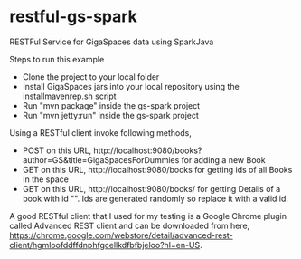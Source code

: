 restful-gs-spark
================

RESTFul Service for GigaSpaces data using SparkJava

Steps to run this example
* Clone the project to your local folder
* Install GigaSpaces jars into your local repository using the installmavenrep.sh script
* Run "mvn package" inside the gs-spark project
* Run "mvn jetty:run" inside the gs-spark project

Using a RESTful client invoke following methods,

* POST on this URL, http://localhost:9080/books?author=GS&title=GigaSpacesForDummies for adding a new Book
* GET on this URL, http://localhost:9080/books for getting ids of all Books in the space
* GET on this URL, http://localhost:9080/books/<id1> for getting Details of a book with id "<id1>". Ids are generated randomly so replace it with a valid id.

A good RESTful client that I used for my testing is a Google Chrome plugin called Advanced REST client and can be downloaded from here, https://chrome.google.com/webstore/detail/advanced-rest-client/hgmloofddffdnphfgcellkdfbfbjeloo?hl=en-US.
